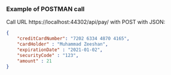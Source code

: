 ### Example of POSTMAN call

Call URL https://localhost:44302/api/pay/ with POST
with JSON:
```json
{
	"creditCardNumber": "7202 6334 4870 4165",
	"cardHolder" : "Muhammad Zeeshan",
	"expirationDate" : "2021-01-02",
	"securityCode" : "123",
	"amount" : 21
}
```